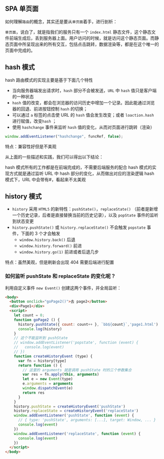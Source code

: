## SPA 单页面

如何理解`路由`的概念，其实还是要从`单页面`着手，进行剖析：

`单页面`，说白了，就是指我们的服务只有一个 `index.html` 静态文件，这个静态文件前端生成后，丢到服务器上面。用户访问的时候，就是访问这个静态页面。而静态页面中所呈现出来的所有交互，包括点击跳转，数据渲染等，都是在这个唯一的页面中完成的。


## hash 模式

hash 路由模式的实现主要是基于下面几个特性

- 当向服务器端发出请求时，`hash` 部分不会被发送，`URL` 中 `hash` 值只是客户端的一种状态
- `hash` 值的改变，都会在浏览器的访问历史中增加一个记录。因此能通过浏览器的回退、前进按钮控制 `hash` 的切换；
- 可以通过 `a` 标签的点击使 URL 的 `hash` 值会发生改变；或者 `loaction.hash` 进行赋值，改变`hash` ；
- 使用 `hashchange` 事件来监听 `hash` 值的变化，从而对页面进行跳转（渲染）

```js
window.addEventListener("hashchange", funcRef, false);
```

特点：兼容性好但是不美观

从上面的一些描述和实践，我们可以得出以下结论：

hash 模式所有的工作都是在前端完成的，不需要后端服务的配合
hash 模式的实现方式就是通过监听 URL 中 hash 部分的变化，从而做出对应的渲染逻辑
hash 模式下，URL 中会带有#，看起来不太美观

## history 模式

- `history` 采用 `HTML5` 的新特性：`pushState()`，`replaceState()` （前者是新增一个历史记录，后者是直接替换当前的历史记录），以及 `popState` 事件的监听到状态变更
- `history.pushState()` 或 `history.replaceState()` 不会触发 `popstate` 事件，下面的 3 个才会触发
    - `window.history.back()` 后退
    - `window.history.forward()` 前进
    - `window.history.go(1)` 前进或者后退几步

特点：虽然美观，但是刷新会出现 404 需要后端进行配置

### 如何监听 pushState 和 replaceState 的变化呢？

利用自定义事件 `new Event()` 创建这两个事件，并全局监听：

```html
<body>
  <button onclick="goPage2()">去 page2</button>
  <div>Page1</div>
  <script>
    let count = 0;
    function goPage2 () {
      history.pushState({ count: count++ }, `bb${count}`,'page1.html')
      console.log(history)
    }
    // 这个不能监听到 pushState
    // window.addEventListener('popstate', function (event) {
    //   console.log(event)
    // })
    function createHistoryEvent (type) {
      var fn = history[type]
      return function () {
        // 这里的 arguments 就是调用 pushState 时的三个参数集合
        var res = fn.apply(this, arguments)
        let e = new Event(type)
        e.arguments = arguments
        window.dispatchEvent(e)
        return res
      }
    }
    history.pushState = createHistoryEvent('pushState')
    history.replaceState = createHistoryEvent('replaceState')
    window.addEventListener('pushState', function (event) {
      // { type: 'pushState', arguments: [...], target: Window, ... }
      console.log(event)
    })
    window.addEventListener('replaceState', function (event) {
      console.log(event)
    })
  </script>
</body>
```